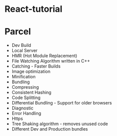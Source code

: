 # React-tutorial

# Parcel
- Dev Build
- Local Server
- HMR (Hot Module Replacement)
- File Watching Algorithm written in C++
- Catching - Faster Builds
- Image optimization
- Minification
- Bundling
- Compressing
- Consistent Hashing
- Code Splitting
- Differential Bundling - Support for older browsers
- Diagnostic
- Error Handling
- Https
- Tree Shaking algorithm - removes unused code
- Different Dev and Production bundles
